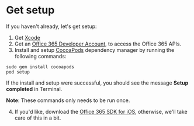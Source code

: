 # Get setup

If you haven't already, let's get setup:

1. Get [Xcode](https://developer.apple.com/xcode/downloads/)
2. Get an [Office 365 Developer Account](#https://portal.office.com/Signup/Signup.aspx?OfferId=467eab54-127b-42d3-b046-3844b860bebf&dl=O365_BUSINESS_PREMIUM&alo=1&lc=1033&ali=1#0), to access the Office 365 APIs.
3. Install and setup [CocoaPods](http://cocoapods.org/) dependency manager by running the following commands:

```
sudo gem install cocoapods
pod setup
```

If the install and setup were successful, you should see the message **Setup completed** in Terminal.

**Note**: These commands only needs to be run once.


4. If you'd like, download the [Office 365 SDK for iOS](https://github.com/OfficeDev/Office-365-SDK-for-iOS), otherwise, we'll take care of this in a bit.